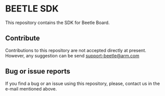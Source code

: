 # BEETLE SDK

This repository contains the SDK for Beetle Board.

## Contribute

Contributions to this repository are not accepted directly at present.
However, any suggestion can be send support-beetle@arm.com

## Bug or issue reports

If you find a bug or an issue using this repository, please,
contact us in the e-mail mentioned above.
